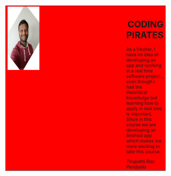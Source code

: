 <html>
<body>
<table width="90%" cellpadding="2" cellspacing="0" >
 <tr bgcolor="red">
 <td width="400" valign="top"><img src="Tirupathi.jpg" width="100"
height="200"></td>
 <td valign="top"><h1 align="right">CODING PIRATES</h1>
 <p>As a fresher, I have no idea of developing an app and working in a real time software project , even though
i had the theoritical knowledge but learning how to apply in real time is important. Since in this course
we are developing an Android app which makes me more exciting to take this course. </p>
 <cite>Tirupathi Rao Pendyala </cite> </blockquote>
 </tr></td>
 </html>
